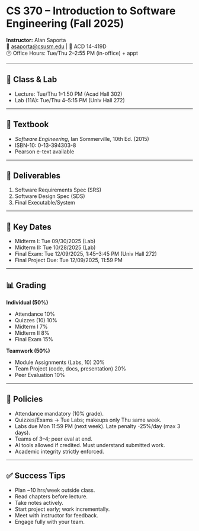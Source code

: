 # CS 370 – Introduction to Software Engineering (Fall 2025)

**Instructor:** Alan Saporta  
📧 asaporta@csusm.edu | 📍 ACD 14-419D  
🕑 Office Hours: Tue/Thu 2–2:55 PM (in-office) + appt

---

## 📅 Class & Lab
- Lecture: Tue/Thu 1–1:50 PM (Acad Hall 302)
- Lab (11A): Tue/Thu 4–5:15 PM (Univ Hall 272)

---

## 📘 Textbook
- *Software Engineering*, Ian Sommerville, 10th Ed. (2015)  
- ISBN-10: 0-13-394303-8  
- Pearson e-text available

---

## 🎯 Deliverables
1. Software Requirements Spec (SRS)  
2. Software Design Spec (SDS)  
3. Final Executable/System

---

## 📝 Key Dates
- Midterm I: Tue 09/30/2025 (Lab)
- Midterm II: Tue 10/28/2025 (Lab)
- Final Exam: Tue 12/09/2025, 1:45–3:45 PM (Univ Hall 272)
- Final Project Due: Tue 12/09/2025, 11:59 PM

---

## 📊 Grading
**Individual (50%)**
- Attendance 10%
- Quizzes (10) 10%
- Midterm I 7%
- Midterm II 8%
- Final Exam 15%

**Teamwork (50%)**
- Module Assignments (Labs, 10) 20%
- Team Project (code, docs, presentation) 20%
- Peer Evaluation 10%

---

## 📌 Policies
- Attendance mandatory (10% grade).  
- Quizzes/Exams → Tue Labs; makeups only Thu same week.  
- Labs due Mon 11:59 PM (next week). Late penalty -25%/day (max 3 days).  
- Teams of 3–4; peer eval at end.  
- AI tools allowed if credited. Must understand submitted work.  
- Academic integrity strictly enforced.

---

## ✅ Success Tips
- Plan ~10 hrs/week outside class.  
- Read chapters before lecture.  
- Take notes actively.  
- Start project early; work incrementally.  
- Meet with instructor for feedback.  
- Engage fully with your team.

